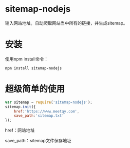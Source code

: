 # sitemap-nodejs
输入网站地址，自动爬取网站当中所有的链接，并生成sitemap。

# 安装
使用npm install命令：
```hash
npm install sitemap-nodejs
```
# 超级简单的使用
```javascript 
var sitemap = require('sitemap-nodejs');
sitemap.init({
	href:'https://www.meetqy.com',
	save_path:'sitemap.txt'
});
```
href：网站地址

save_path：sitemap文件保存地址
